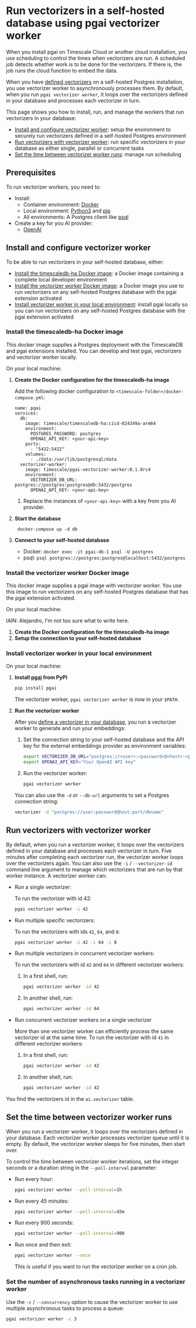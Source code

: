 
# Run vectorizers in a self-hosted database using pgai vectorizer worker

When you install pgai on Timescale Cloud or another cloud installation, you use 
scheduling to control the times when vectorizers are run. A scheduled job detects whether work is to be done for the 
vectorizers. If there is, the job runs the cloud function to embed the data.

When you have [defined vectorizers](./vectorizer.md#define-a-vectorizer) on a self-hosted Postgres installation, you 
use vectorizer worker to asynchronously processes them. By default, when you run `pgai vectorizer worker`, it 
loops over the vectorizers defined in your database and processes each vectorizer in turn.

This page shows you how to install, run, and manage the workers that run vectorizers in your database:

- [Install and configure vectorizer worker](#install-and-configure-vectorizer-worker): setup the environment
  to securely run vectorizers defined in a self-hosted Postgres environment
- [Run vectorizers with vectorizer worker](#run-vectorizers-with-vectorizer-worker): run specific
  vectorizers in your database as either single, parallel or concurrent tasks
- [Set the time between vectorizer worker runs](#set-the-time-between-vectorizer-worker-runs): manage run scheduling

## Prerequisites

To run vectorizer workers, you need to:

* Install:
  * Container environment: [Docker][docker]
  * Local environment: [Python3][python3] and [pip][pip]
  * All environments: A Postgres client like [psql][psql]
* Create a key for you AI provider:
  * [OpenAI][openai-key]

## Install and configure vectorizer worker

To be able to run vectorizers in your self-hosted database, either:

- [Install the timescaledb-ha Docker image](#install-the-timescaledb-ha-docker-image): a Docker image containing a complete local developer environment 
- [Install the vectorizer worker Docker image](#install-and-configure-vectorizer-worker): a Docker image you use to run vectorizers on any self-hosted Postgres database with the pgai 
   extension activated 
- [Install vectorizer worker in your local environment](#install-vectorizer-worker-in-your-local-environment-): install pgai locally so you can run vectorizers on any self-hosted
  Postgres database with the pgai extension activated

### Install the timescaledb-ha Docker image

This docker image supplies a Postgres deployment with the TimescaleDB and pgai extensions installed. You can develop and 
test pgai, vectorizers and vectorizer worker locally.

On your local machine:

1. **Create the Docker configuration for the timescaledb-ha image**

   Add the following docker configuration to `<timescale-folder>/docker-compose.yml`:
   ```
   name: pgai
   services:
     db:
       image: timescale/timescaledb-ha:cicd-024349a-arm64
       environment:
         POSTGRES_PASSWORD: postgres
         OPENAI_API_KEY: <your-api-key>
       ports:
         - "5432:5432"
       volumes:
         - ./data:/var/lib/postgresql/data
     vectorizer-worker:
       image: timescale/pgai-vectorizer-worker:0.1.0rc4
       environment:
         VECTORIZER_DB_URL: postgres://postgres:postgres@db:5432/postgres
         OPENAI_API_KEY: <your-api-key>
   ```

   1. Replace the instances of `<your-api-key>` with a key from you AI provider.
   
1. **Start the database**
   ```shell
    docker-compose up -d db
    ```

1. **Connect to your self-hosted database**
   - Docker: `docker exec -it pgai-db-1 psql -U postgres`
   - psql:  `psql postgres://postgres:postgres@localhost:5432/postgres`

  
### Install the vectorizer worker Docker image

This docker image supplies a pgai image with vectorizer worker. You use this image to 
run vectorizers on any self-hosted Postgres database that has the pgai extension activated.

On your local machine:

IAIN: Alejandro, I'm not too sure what to write here.
1. **Create the Docker configuration for the timescaledb-ha image**
1. **Setup the connection to your self-hosted database**

### Install vectorizer worker in your local environment 

On your local machine:

1. **Install [pgai](https://pypi.org/project/pgai/) from PyPI**

   ```bash
   pip install pgai
   ```

   The vectorizer worker, `pgai vectorizer worker` is now in your `$PATH`.

1. **Run the vectorizer worker**

    After you [define a vectorizer in your database](/docs/vectorizer.md#define-a-vectorizer), you run 
    a vectorizer worker to generate and run your embeddings:

    1. Set the connection string to your self-hosted database and the API key for the external embeddings
      provider as environment variables:

       ```bash
       export VECTORIZER_DB_URL="postgres://<user>:<password>@<host>:<port>/<dbname>"
       export OPENAI_API_KEY="Your OpenAI API key"
       ```

    1. Run the vectorizer worker:

       ```bash
       pgai vectorizer worker
       ```

    You can also use the `-d` or `--db-url` arguments to set a Postgres connection string:
    ```bash
    vectorizer -d "postgres://user:password@host:port/dbname"
    ```

## Run vectorizers with vectorizer worker

By default, when you run a vectorizer worker, it loops over the vectorizers defined in 
your database and processes each vectorizer in turn. Five minutes after completing each 
vectorizer run, the vectorizer worker loops over the vectorizers again. You can also use the 
`-i` / `--vectorizer-id` command line argument to manage which vectorizers that are run by that
worker instance. A vectorizer worker can:

- Run a single vectorizer:

  To run the vectorizer with id 42:
  ```bash
  pgai vectorizer worker -i 42
  ```

- Run multiple specific vectorizers: 

  To run the vectorizers with ids `42`, `64`, and `8`:

  ```bash
  pgai vectorizer worker -i 42 -i 64 -i 8
  ```

- Run multiple vectorizers in concurrent vectorizer workers:

  To run the vectorizers with id `42` and `64` in different vectorizer workers:
  1. In a first shell, run:

     ```bash
     pgai vectorizer worker -id 42
     ```

  1. In another shell, run: 

     ```bash
     pgai vectorizer worker -id 64
     ```

- Run concurrent vectorizer workers on a single vectorizer

  More than one vectorizer worker can efficiently process the same vectorizer id
  at the same time. To run the vectorizer with id `41` in different vectorizer workers:

  1. In a first shell, run:
  
     ```bash
     pgai vectorizer worker -id 42
     ```

  1. In another shell, run:

     ```bash
     pgai vectorizer worker -id 42
     ```

You find the vectorizers id in the `ai.vectorizer` table.

## Set the time between vectorizer worker runs

When you run a vectorizer worker, it loops over the vectorizers defined in your database.
Each vectorizer worker processes vectorizer queue until it is empty. By 
default, the vectorizer worker sleeps for five minutes, then start over.

To control the time between vectorizer worker iterations, set the integer seconds or a duration string 
in the `--poll-interval` parameter: 

- Run every hour:

  ```bash
  pgai vectorizer worker --poll-interval=1h
  ```

- Run every 45 minutes:

  ```bash
  pgai vectorizer worker --poll-interval=45m
  ```

- Run every 900 seconds:

  ```bash
  pgai vectorizer worker --poll-interval=900
  ```

- Run once and then exit: 

  ```bash
  pgai vectorizer worker --once
  ```
  This is useful if you want to run the vectorizer worker on a cron job.

### Set the number of asynchronous tasks running in a vectorizer worker

Use the `-c` / `--concurrency` option to cause the vectorizer worker to use 
multiple asynchronous tasks to process a queue:

```bash
pgai vectorizer worker -c 3
```


[python3]: https://www.python.org/downloads/
[pip]: https://pip.pypa.io/en/stable/installation/#supported-methods
[docker]: https://docs.docker.com/get-docker/
[psql]: https://www.timescale.com/blog/how-to-install-psql-on-mac-ubuntu-debian-windows/
[openai-key]: https://platform.openai.com/api-keys
